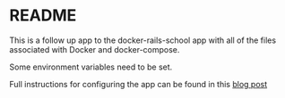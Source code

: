 # README

This is a follow up app to the docker-rails-school app with all of the files
associated with Docker and docker-compose.

Some environment variables need to be set.

Full instructions for configuring the app can be found in this [blog post](www.coshx.com/blog/2016/08/23/configuring-docker-to-work-with-an-existing-rails-application/)
